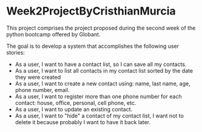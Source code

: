 # Week2ProjectByCristhianMurcia

This project comprises the project proposed during the second week of the python bootcamp offered by Globant.

The goal is to develop a system that accomplishes the following user stories:

* As a user, I want to have a contact list, so I can save all my contacts.
* As a user, I want to list all contacts in my contact list sorted by the date
they were created
* As a user, I want to create a new contact using: name, last name, age,
phone number, email.
* As a user, I want to register more than one phone number for each
contact: house, office, personal, cell phone, etc.
* As a user, I want to update an existing contact.
* As a user, I want to "hide" a contact of my contact list, I want not to
delete it because probably I want to have it back later.
